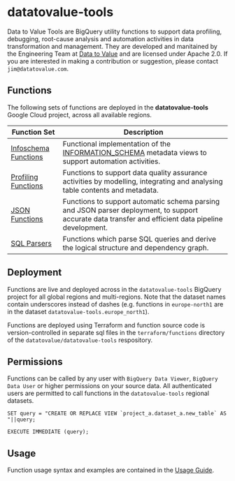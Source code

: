 # datatovalue-tools

Data to Value Tools are BigQuery utility functions to support data profiling, debugging, root-cause analysis and automation activities in data transformation and management. They are developed and manitained by the Engineering Team at [Data to Value](https://datatovalue.com/) and are licensed under Apache 2.0. If you are interested in making a contribution or suggestion, please contact `jim@datatovalue.com`.

## Functions
The following sets of functions are deployed in the **datatovalue-tools** Google Cloud project, across all available regions.

Function Set | Description
--- | ---
[Infoschema Functions](docs/infoschema_functions.md) | Functional implementation of the [INFORMATION_SCHEMA](https://cloud.google.com/bigquery/docs/information-schema-intro) metadata views to support automation activities. 
[Profiling Functions](docs/profiling_functions.md) | Functions to support data quality assurance activities by modelling, integrating and analysing table contents and metadata.
[JSON Functions](docs/json_functions.md) | Functions to support automatic schema parsing and JSON parser deployment, to support accurate data transfer and efficient data pipeline development.
[SQL Parsers](docs/sql_parsers.md) | Functions which parse SQL queries and derive the logical structure and dependency graph.

## Deployment
Functions are live and deployed across in the `datatovalue-tools` BigQuery project for all global regions and multi-regions. Note that the dataset names contain underscores instead of dashes (e.g. functions in `europe-north1` are in the dataset `datatovalue-tools.europe_north1`).

Functions are deployed using Terraform and function source code is version-controlled in separate sql files in the `terraform/functions` directory of the `datatovalue/datatovalue-tools` respository.

## Permissions
Functions can be called by any user with `BigQuery Data Viewer`, `BigQuery Data User` or higher permissions on your source data. All authenticated users are permitted to call functions in the `datatovalue-tools` regional datasets.

```
SET query = "CREATE OR REPLACE VIEW `project_a.dataset_a.new_table` AS "||query;

EXECUTE IMMEDIATE (query);
```

## Usage

Function usage syntax and examples are contained in the [Usage Guide](docs/guides/usage.md).
